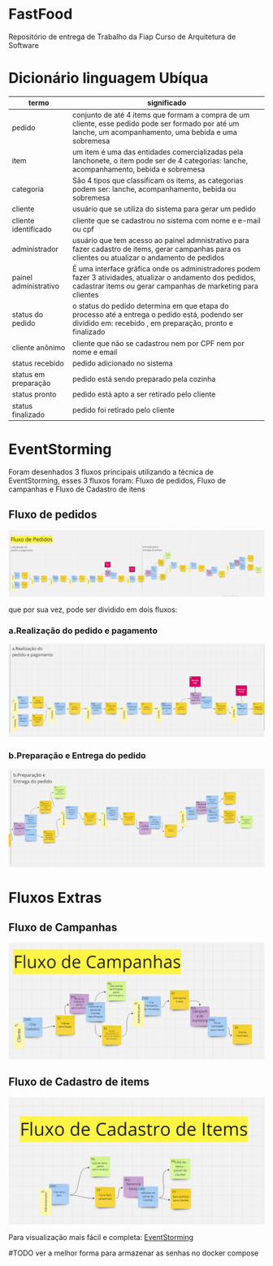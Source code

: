 # FastFood
Repositório de entrega de Trabalho da Fiap Curso de Arquitetura de Software

# Dicionário linguagem Ubíqua


| termo               | significado          |
|---------------------|----------------------|
| pedido              | conjunto de até 4 items que formam a compra de um cliente, esse pedido pode ser formado por até um lanche, um acompanhamento, uma bebida e uma sobremesa |
| item                 | um item é uma das entidades comercializadas pela lanchonete, o item pode ser de 4 categorias: lanche, acompanhamento, bebida e sobremesa|
| categoria | São 4 tipos que classificam os items, as categorias podem ser: lanche, acompanhamento, bebida ou sobremesa |
| cliente | usuário que se utiliza do sistema para gerar um pedido |
| cliente identificado | cliente que se cadastrou no sistema com nome e e-mail ou cpf |
| administrador | usuário que tem acesso ao painel admnistrativo para fazer cadastro de items, gerar campanhas para os clientes ou atualizar o andamento de pedidos |
| painel administrativo | É uma interface gráfica onde os administradores podem fazer 3 atividades, atualizar o andamento dos pedidos, cadastrar items ou gerar campanhas de marketing para clientes |
| status do pedido | o status do pedido determina em que etapa do processo até a entrega o pedido está, podendo ser dividido em: recebido , em preparação, pronto e finalizado |
| cliente anônimo | cliente que não se cadastrou nem por CPF nem por nome e email
| status recebido | pedido adicionado no sistema |
| status em preparação | pedido está sendo preparado pela cozinha |
| status pronto | pedido está apto a ser retirado pelo cliente |
| status finalizado | pedido foi retirado pelo cliente |

# EventStorming

Foram desenhados 3 fluxos principais utilizando a técnica de EventStorming, esses 3 fluxos foram: Fluxo de pedidos, Fluxo de campanhas e Fluxo de Cadastro de itens

## Fluxo de pedidos

![fluxo de pedidos](./fluxos/fluxo_pedidos.png)

que por sua vez, pode ser dividido em dois fluxos:

### a.Realização do pedido e pagamento

![fluxo de realização do pedido e pagamento](./fluxos/fluxo_pedido_pagamento.png)

### b.Preparação e Entrega do pedido

![fluxo de preparação e entrega do pedido](./fluxos/fluxo_preparacao_entrega.png)

# Fluxos Extras

## Fluxo de Campanhas
![fluxo de pedidos](./fluxos/fluxo_campanhas.png)

## Fluxo de Cadastro de items
![fluxo de pedidos](./fluxos/fluxo_cadastro_item.png)


Para visualização mais fácil e completa: [EventStorming](https://miro.com/welcomeonboard/UElJdjNsbXhCU2JKTjFKeFFYaXFPQ1cwT2w1d3hnUGRFd0hHUEx2ZGRhOHplMFhlaWZIZVY5Z1EzRE1wY3NXZnwzNDU4NzY0NTk1Mzg2MjM0MzIwfDI=?share_link_id=552096779953)


#TODO ver a melhor forma para armazenar as senhas no docker compose